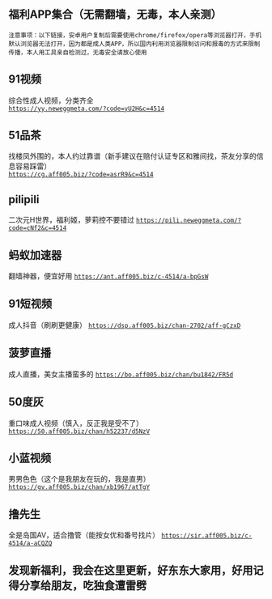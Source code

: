 ## 福利APP集合（无需翻墙，无毒，本人亲测）
`注意事项：以下链接，安卓用户复制后需要使用chrome/firefox/opera等浏览器打开，手机默认浏览器无法打开，因为都是成人类APP，所以国内利用浏览器限制访问和报毒的方式来限制传播，本人用工具亲自检测过，无毒安全请放心使用`
##
## 91视频
综合性成人视频，分类齐全   
[`https://yy.neweggmeta.com/?code=yU2H&c=4514`](https://yy.neweggmeta.com/?code=yU2H&c=4514)
## 51品茶
找楼凤外围的，本人约过靠谱（新手建议在赔付认证专区和雅间找，茶友分享的信息容易踩雷）  
[`https://cg.aff005.biz/?code=asrR9&c=4514`](https://cg.aff005.biz/?code=asrR9&c=4514)
## pilipili
二次元H世界，福利姬，萝莉控不要错过
[`https://pili.neweggmeta.com/?code=cNf2&c=4514`](https://pili.neweggmeta.com/?code=cNf2&c=4514)
## 蚂蚁加速器
翻墙神器，便宜好用
[`https://ant.aff005.biz/c-4514/a-bpGsW`](https://ant.aff005.biz/c-4514/a-bpGsW)
## 91短视频
成人抖音（刷刷更健康）
[`https://dsp.aff005.biz/chan-2702/aff-gCzxD`](https://dsp.aff005.biz/chan-2702/aff-gCzxD)
## 菠萝直播
成人直播，美女主播蛮多的
[`https://bo.aff005.biz/chan/bu1842/FR5d`](https://bo.aff005.biz/chan/bu1842/FR5d)
## 50度灰
重口味成人视频（慎入，反正我是受不了）
[`https://50.aff005.biz/chan/h52237/d5NzV`](https://50.aff005.biz/chan/h52237/d5NzV)
## 小蓝视频
男男色色（这个是我朋友在玩的，我是直男）
[`https://gv.aff005.biz/chan/xb1967/atTgY`](https://gv.aff005.biz/chan/xb1967/atTgY)
## 撸先生
全是岛国AV，适合撸管（能按女优和番号找片）
[`https://sir.aff005.biz/c-4514/a-aCQZQ`](https://sir.aff005.biz/c-4514/a-aCQZQ)
## 发现新福利，我会在这里更新，好东东大家用，好用记得分享给朋友，吃独食遭雷劈